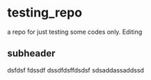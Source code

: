 # testing_repo
a repo for just testing some codes only.
Editing


## subheader


dsfdsf fdssdf
dssdfdsffdsdsf
sdsaddassaddssd